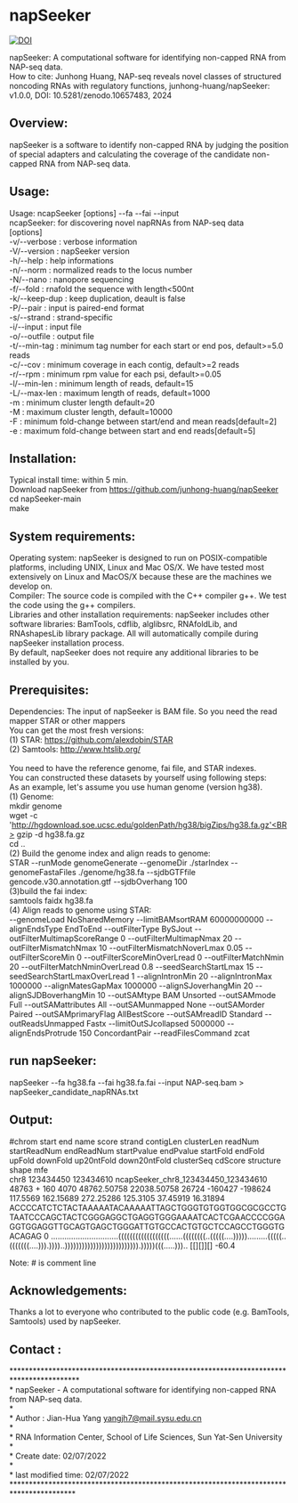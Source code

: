 # napSeeker<BR>
[![DOI](https://zenodo.org/badge/DOI/10.5281/zenodo.10657490.svg)](https://doi.org/10.5281/zenodo.10657490)

napSeeker: A computational software for identifying non-capped RNA from NAP-seq data.<BR>
How to cite: Junhong Huang, NAP-seq reveals novel classes of structured noncoding RNAs with regulatory functions, junhong-huang/napSeeker: v1.0.0, DOI: 10.5281/zenodo.10657483, 2024

Overview:
---------

napSeeker is a software to identify non-capped RNA by judging the position of special adapters and calculating the coverage of the candidate non-capped RNA from NAP-seq data. 

Usage:
---------

Usage:  ncapSeeker [options] --fa <genome seq> --fai <fai file> --input <BAM alignments><BR>
ncapSeeker: for discovering novel napRNAs from NAP-seq data<BR>
[options]<BR>
-v/--verbose                   : verbose information<BR>
-V/--version                   : napSeeker version<BR>
-h/--help                      : help informations<BR>
-n/--norm                      : normalized reads to the locus number<BR>
-N/--nano                      : nanopore sequencing<BR>
-f/--fold                      : rnafold the sequence with length<500nt<BR>
-k/--keep-dup                  : keep duplication, deault is false<BR>
-P/--pair                      : input is paired-end format<BR>
-s/--strand                    : strand-specific<BR>
-i/--input <string>            : input file<BAM format><BR>
-o/--outfile <string>          : output file<BR>
-t/--min-tag <double>          : minimum tag number for each start or end pos, default>=5.0 reads<BR>
-c/--cov <double>              : minimum coverage in each contig, default>=2 reads<BR>
-r/--rpm <double>              : minimum rpm value for each psi, default>=0.05<BR>
-l/--min-len <int>             : minimum length of reads, default=15<BR>
-L/--max-len <int>             : maximum length of reads, default=1000<BR>
-m <int>                       : minimum cluster length default=20<BR>
-M <int>                       : maximum cluster length, default=10000<BR>
-F <double>                    : minimum fold-change between start/end and mean reads[default=2]<BR>
-e <double>                    : maximum fold-change between start and end reads[default=5]<BR>


Installation:<BR>
---------

Typical install time: within 5 min.<BR>
Download napSeeker from https://github.com/junhong-huang/napSeeker <BR>
cd napSeeker-main<BR>
make<BR>

System requirements:
---------

Operating system: napSeeker is designed to run on POSIX-compatible platforms, including UNIX, Linux and Mac OS/X. We have tested  most extensively on Linux and MacOS/X because these are the machines we develop on.<BR>
Compiler: The source code is compiled with  the C++ compiler g++. We test the code using the g++ compilers.<BR>
Libraries and other installation requirements: napSeeker includes other software libraries: BamTools, cdflib, alglibsrc, RNAfoldLib, and RNAshapesLib library package. All will automatically compile during napSeeker installation process.<BR>
By default, napSeeker does not require any additional libraries to be installed by you.<BR>

Prerequisites:<BR>
---------

Dependencies: The input of napSeeker is BAM file. So you need the read mapper STAR or other mappers<BR>
You can get the most fresh versions:<BR>
(1)  STAR: https://github.com/alexdobin/STAR<BR>
(2)  Samtools: http://www.htslib.org/<BR><BR>You need to have the reference genome, fai file, and  STAR indexes.<BR>You can constructed these datasets by yourself using following steps:<BR>
As an example, let's assume you use human genome (version hg38).<BR>
(1)  Genome:<BR>
mkdir genome<BR>
wget -c 'http://hgdownload.soe.ucsc.edu/goldenPath/hg38/bigZips/hg38.fa.gz'<BR>
gzip -d hg38.fa.gz<BR>
cd ..<BR>
(2) Build the genome index and align reads to genome:<BR>
STAR --runMode genomeGenerate --genomeDir ./starIndex --genomeFastaFiles ./genome/hg38.fa --sjdbGTFfile gencode.v30.annotation.gtf --sjdbOverhang 100<BR>
(3)build the fai index:<BR>
samtools faidx hg38.fa<BR>
(4)  Align reads to genome using STAR:<BR>
--genomeLoad NoSharedMemory --limitBAMsortRAM 60000000000 --alignEndsType EndToEnd --outFilterType BySJout --outFilterMultimapScoreRange 0 --outFilterMultimapNmax 20 --outFilterMismatchNmax 10 --outFilterMismatchNoverLmax 0.05 --outFilterScoreMin 0 --outFilterScoreMinOverLread 0 --outFilterMatchNmin 20 --outFilterMatchNminOverLread 0.8 --seedSearchStartLmax 15 --seedSearchStartLmaxOverLread 1 --alignIntronMin 20 --alignIntronMax 1000000 --alignMatesGapMax 1000000 --alignSJoverhangMin 20 --alignSJDBoverhangMin 10 --outSAMtype BAM Unsorted --outSAMmode Full --outSAMattributes All --outSAMunmapped None --outSAMorder Paired --outSAMprimaryFlag AllBestScore --outSAMreadID Standard --outReadsUnmapped Fastx --limitOutSJcollapsed 5000000 --alignEndsProtrude 150 ConcordantPair --readFilesCommand zcat<BR>

run napSeeker:
---------

napSeeker --fa hg38.fa --fai hg38.fa.fai --input NAP-seq.bam \> napSeeker_candidate_napRNAs.txt<BR>

Output:
---------

#chrom	start	end	name	score	strand	contigLen	clusterLen	readNum	startReadNum	endReadNum	startPvalue	endPvalue	startFold	endFold	upFold	downFold	up20ntFold	down20ntFold	clusterSeq	cdScore	structure	shape	mfe<BR>
chr8	123434450	123434610	ncapSeeker_chr8_123434450_123434610	48763	+	160	4070	48762.50758	22038.50758	26724	-160427	-198624	117.5569	162.15689	272.25286	125.3105	37.45919	16.31894	ACCCCATCTCTACTAAAAATACAAAAATTAGCTGGGTGTGGTGGCGCGCCTGTAATCCCAGCTACTCGGGAGGCTGAGGTGGGAAAATCACTCGAACCCCGGAGGTGGAGGTTGCAGTGAGCTGGGATTGTGCCACTGTGCTCCAGCCTGGGTGACAGAG	0	..............................((((((((((((((((((......((((((((..(((((....))))).........(((((..(((((((....))).))))..)))))))))))))))))))))))))).)))))(((.....)))..	[[][]][]	-60.4<BR>

Note: # is comment line<BR>

Acknowledgements:
---------

Thanks a lot to everyone who contributed to the public code (e.g. BamTools, Samtools) used by napSeeker.<BR>

Contact :
---------

*****************************************************************************************<BR>
 \*	napSeeker - A computational software for identifying non-capped RNA from NAP-seq data.<BR>
 \*<BR>
 \*	Author : Jian-Hua Yang <yangjh7@mail.sysu.edu.cn><BR>
 \* <BR>
 \*	RNA Information Center, School of Life Sciences, Sun Yat-Sen University<BR>
 \*	<BR>
 \*  Create date: 02/07/2022<BR>
 \*  <BR>
 \*  last modified time: 02/07/2022<BR>
 ****************************************************************************************<BR>
